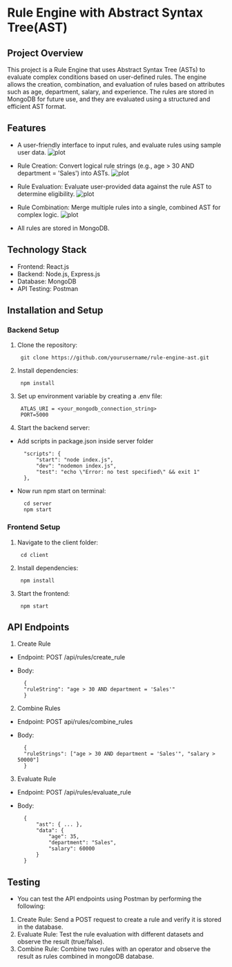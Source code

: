 # Rule Engine with Abstract Syntax Tree(AST)

## Project Overview

This project is a Rule Engine that uses Abstract Syntax Tree (ASTs) to evaluate complex conditions based on user-defined rules. 
The engine allows the creation, combination, and evaluation of rules based on attributes such as age, department, salary, and experience.
The rules are stored in MongoDB for future use, and they are evaluated using a structured and efficient AST format.

## Features

- A user-friendly interface to input rules, and evaluate rules using sample user data.
![plot](./preview1.png)

- Rule Creation: Convert logical rule strings (e.g., age > 30 AND department = 'Sales') into ASTs.
![plot](./preview2.png)

- Rule Evaluation: Evaluate user-provided data against the rule AST to determine eligibility.
![plot](./preview3.png)

- Rule Combination: Merge multiple rules into a single, combined AST for complex logic.
![plot](./preview4.png)

-  All rules are stored in MongoDB.

## Technology Stack

- Frontend: React.js
- Backend: Node.js, Express.js
- Database: MongoDB
- API Testing: Postman

## Installation and Setup

### Backend Setup
1. Clone the repository:
    
        git clone https://github.com/yourusername/rule-engine-ast.git

2. Install dependencies:

        npm install

3. Set up environment variable by creating a .env file:
        
        ATLAS_URI = <your_mongodb_connection_string>
        PORT=5000

4. Start the backend server:

- Add scripts in package.json inside server folder

        "scripts": {
            "start": "node index.js",
            "dev": "nodemon index.js",
            "test": "echo \"Error: no test specified\" && exit 1"
        },

- Now run npm start on terminal:

        cd server
        npm start


### Frontend Setup

1. Navigate to the client folder:
        
        cd client

2. Install dependencies:
        
        npm install

3. Start the frontend:
        
        npm start

## API Endpoints

1. Create Rule
- Endpoint: POST /api/rules/create_rule
- Body:
        
        {
        "ruleString": "age > 30 AND department = 'Sales'"
        }

2. Combine Rules
- Endpoint: POST api/rules/combine_rules
- Body:
        
        {
        "ruleStrings": ["age > 30 AND department = 'Sales'", "salary > 50000"]
        }

3. Evaluate Rule
- Endpoint: POST /api/rules/evaluate_rule
- Body:
        
        {
            "ast": { ... }, 
            "data": {
                "age": 35,
                "department": "Sales",
                "salary": 60000
            }
        }

## Testing
- You can test the API endpoints using Postman by performing the following:
1. Create Rule: Send a POST request to create a rule and verify it is stored in the database.
2. Evaluate Rule: Test the rule evaluation with different datasets and observe the result (true/false).
3. Combine Rule: Combine two rules with an operator and observe the result as rules combined in mongoDB database.





